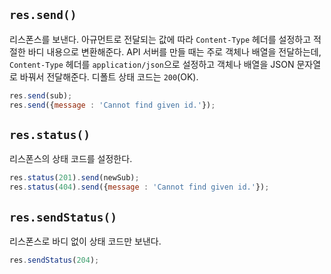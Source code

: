 ## `res.send()`

리스폰스를 보낸다. 
아규먼트로 전달되는 값에 따라 `Content-Type` 헤더를 설정하고 적절한 바디 내용으로 변환해준다. 
API 서버를 만들 때는 주로 객체나 배열을 전달하는데, 
`Content-Type` 헤더를 `application/json`으로 설정하고 
객체나 배열을 JSON 문자열로 바꿔서 전달해준다. 
디폴트 상태 코드는 `200`(OK).

```js
res.send(sub);
res.send({message : 'Cannot find given id.'});
```

## `res.status()`

리스폰스의 상태 코드를 설정한다.

```js
res.status(201).send(newSub);
res.status(404).send({message : 'Cannot find given id.'});
```

## `res.sendStatus()`

리스폰스로 바디 없이 상태 코드만 보낸다.

```js
res.sendStatus(204);
```